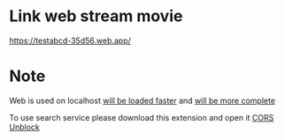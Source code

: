 # Link web stream movie
https://testabcd-35d56.web.app/

# Note
Web is used on localhost <u>will be loaded faster</u> and <u>will be more complete</u>

To use search service please download this extension and open it [CORS Unblock](https://chrome.google.com/webstore/detail/cors-unblock/lfhmikememgdcahcdlaciloancbhjino)
